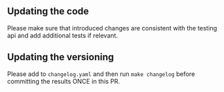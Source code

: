 ## Updating the code

Please make sure that introduced changes are consistent with the testing api and add additional tests if relevant.

## Updating the versioning

Please add to `changelog.yaml` and then run `make changelog` before committing the results ONCE in this PR.
